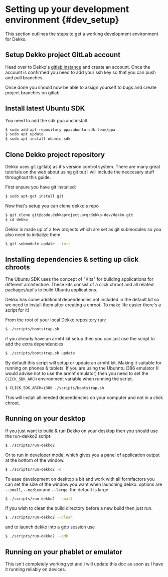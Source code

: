 # Setting up your development environment                         {#dev_setup}

This section outlines the steps to get a working development environment for Dekko.

## Setup Dekko project GitLab account

Head over to Dekko's [gitlab instance](http://code.dekkoproject.org) and create an account. Once the account is confirmed you need to add your ssh key so that you can push and pull branches.

Once done you should now be able to assign yourself to bugs and create project branches on gitlab.

## Install latest Ubuntu SDK

You need to add the sdk ppa and install

```bash
$ sudo add-apt-repository ppa:ubuntu-sdk-team/ppa
$ sudo apt update
$ sudo apt install ubuntu-sdk
```

## Clone Dekko project repository

Dekko uses git (gitlab) as it's version control system. There are many great tutorials on the web about using git but I will include the neccesary stuff throughout this guide.

First ensure you have git installed:

```bash
$ sudo apt-get install git
```
Now that's setup you can clone dekko's repo

```bash
$ git clone git@code.dekkoproject.org:dekko-dev/dekko.git
$ cd dekko
```

Dekko is made up of a few projects which are set as git submodules so you also need to initialize them.

```bash
$ git submodule update --init
```

## Installing dependencies & setting up click chroots

The Ubuntu SDK uses the concept of "Kits" for building applications for different architecture. These kits consist of a click chroot and all related packages/api's to build Ubuntu applications.

Dekko has some additional dependencies not included in the default kit so we need to install them after creating a chroot. To make life easier there's a script for it!

From the root of your local Dekko repository run:

```bash
$ ./scripts/bootstrap.sh
```

if you already have an armhf kit setup then you can just use the script to add the extra dependencies

```bash
$ ./scripts/bootstrap.sh update
```

By default this script will setup or update an armhf kit. Making it suitable for running on phones & tablets. If you are using the Ubunntu i386 emulator (I would advise not to use the armhf emulator) then you need to set the ```CLICK_SDK_ARCH``` environment variable when running the script.

```bash
$ CLICK_SDK_ARCH=i386 ./scripts/bootstrap.sh
```

This will install all needed dependencies on your computer and not in a click chroot.

## Running on your desktop

If you just want to build & run Dekko on your desktop then you should use the run-dekko2 script.

```bash
$ ./scripts/run-dekko2
```

Or to run in developer mode, which gives you a panel of application output at the bottom of the window.

```bash
$ ./scripts/run-dekko2 -d
```

To ease development on desktop a bit and work with all formfactors you can set the size of the window you
want when launching dekko. options are ```--small```, ```--medium``` and ```--large```. the default is large

```bash
$ ./scripts/run-dekko2 --small
```

If you wish to clean the build directory before a new build then just run.

```bash
$ ./scripts/run-dekko2 --clean
```

and to launch dekko into a gdb session use

```bash
$ ./scripts/run-dekko2 --gdb
```

## Running on your phablet or emulator

This isn't completely working yet and i will update this doc as soon as I have it running reliably on devices.

